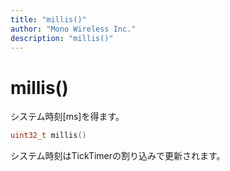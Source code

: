```yaml
---
title: "millis()"
author: "Mono Wireless Inc."
description: "millis()"
---
```


# millis()

システム時刻\[ms]を得ます。

```cpp
uint32_t millis()
```

システム時刻はTickTimerの割り込みで更新されます。
